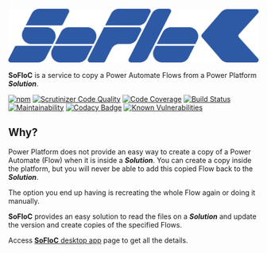 ![SoFloC logo](https://raw.githubusercontent.com/russoedu/SoFloC/master/src/assets/sofloc-logo.svg)

**SoFloC** is a service to copy a Power Automate Flows from a Power Platform ***Solution***.

[![npm](https://img.shields.io/npm/v/sofloc.svg)](https://www.npmjs.com/package/sofloc)
[![Scrutinizer Code Quality](https://scrutinizer-ci.com/g/russoedu/SoFloC-service/badges/quality-score.png?b=main)](https://scrutinizer-ci.com/g/russoedu/SoFloC-service/?branch=main)
[![Code Coverage](https://scrutinizer-ci.com/g/russoedu/SoFloC-service/badges/coverage.png?b=main)](https://scrutinizer-ci.com/g/russoedu/SoFloC-service/?branch=main)
[![Build Status](https://scrutinizer-ci.com/g/russoedu/SoFloC-service/badges/build.png?b=main)](https://scrutinizer-ci.com/g/russoedu/SoFloC-service/build-status/main)
[![Maintainability](https://api.codeclimate.com/v1/badges/8628ac39a3d8a384b8c2/maintainability)](https://codeclimate.com/github/russoedu/SoFloC-service/maintainability)
[![Codacy Badge](https://app.codacy.com/project/badge/Grade/a8431aae83fb4b57a3913b92d6f41f7a)](https://www.codacy.com/gh/russoedu/SoFloC-service/dashboard?utm_source=github.com&amp;utm_medium=referral&amp;utm_content=russoedu/SoFloC-service&amp;utm_campaign=Badge_Grade)
[![Known Vulnerabilities](https://snyk.io/test/npm/sofloc/badge.svg)](https://snyk.io/test/npm/sofloc)


## Why?

Power Platform does not provide an easy way to create a copy of a Power Automate (Flow) when it is inside a ***Solution***.
You can create a copy inside the platform, but you will never be able to add this copied Flow back to the ***Solution***.

The option you end up having is recreating the whole Flow again or doing it manually.

**SoFloC** provides an easy solution to read the files on a ***Solution*** and update the version and create copies of the specified Flows.

Access [**SoFloC** desktop app](https://russoedu.github.io/sofloc/) page to get all the details.
